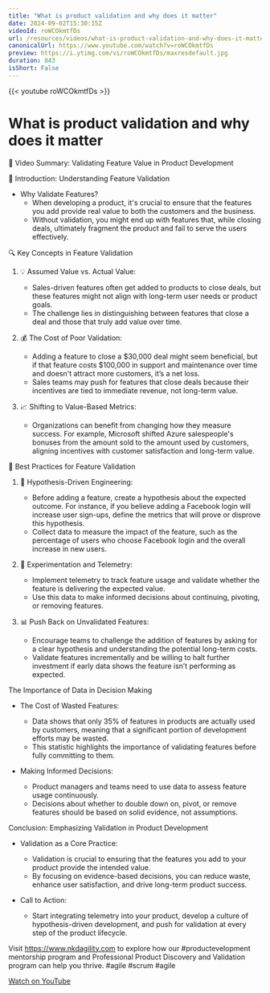 ```yaml
---
title: "What is product validation and why does it matter"
date: 2024-09-02T15:30:15Z
videoId: roWCOkmtfDs
url: /resources/videos/what-is-product-validation-and-why-does-it-matter
canonicalUrl: https://www.youtube.com/watch?v=roWCOkmtfDs
preview: https://i.ytimg.com/vi/roWCOkmtfDs/maxresdefault.jpg
duration: 843
isShort: False
---
```


{{< youtube roWCOkmtfDs >}}

# What is product validation and why does it matter

🎯 Video Summary: Validating Feature Value in Product Development

📘 Introduction: Understanding Feature Validation

- Why Validate Features?
  - When developing a product, it's crucial to ensure that the features you add provide real value to both the customers and the business.
  - Without validation, you might end up with features that, while closing deals, ultimately fragment the product and fail to serve the users effectively.

🔍 Key Concepts in Feature Validation

1. 💡 Assumed Value vs. Actual Value:

   - Sales-driven features often get added to products to close deals, but these features might not align with long-term user needs or product goals.
   - The challenge lies in distinguishing between features that close a deal and those that truly add value over time.

2. 💰 The Cost of Poor Validation:

   - Adding a feature to close a $30,000 deal might seem beneficial, but if that feature costs $100,000 in support and maintenance over time and doesn't attract more customers, it’s a net loss.
   - Sales teams may push for features that close deals because their incentives are tied to immediate revenue, not long-term value.

3. 📈 Shifting to Value-Based Metrics:
   - Organizations can benefit from changing how they measure success. For example, Microsoft shifted Azure salespeople's bonuses from the amount sold to the amount used by customers, aligning incentives with customer satisfaction and long-term value.

🚀 Best Practices for Feature Validation

1. 🔄 Hypothesis-Driven Engineering:

   - Before adding a feature, create a hypothesis about the expected outcome. For instance, if you believe adding a Facebook login will increase user sign-ups, define the metrics that will prove or disprove this hypothesis.
   - Collect data to measure the impact of the feature, such as the percentage of users who choose Facebook login and the overall increase in new users.

2. 🧪 Experimentation and Telemetry:

   - Implement telemetry to track feature usage and validate whether the feature is delivering the expected value.
   - Use this data to make informed decisions about continuing, pivoting, or removing features.

3. 📊 Push Back on Unvalidated Features:
   - Encourage teams to challenge the addition of features by asking for a clear hypothesis and understanding the potential long-term costs.
   - Validate features incrementally and be willing to halt further investment if early data shows the feature isn’t performing as expected.

The Importance of Data in Decision Making

- The Cost of Wasted Features:

  - Data shows that only 35% of features in products are actually used by customers, meaning that a significant portion of development efforts may be wasted.
  - This statistic highlights the importance of validating features before fully committing to them.

- Making Informed Decisions:
  - Product managers and teams need to use data to assess feature usage continuously.
  - Decisions about whether to double down on, pivot, or remove features should be based on solid evidence, not assumptions.

Conclusion: Emphasizing Validation in Product Development

- Validation as a Core Practice:

  - Validation is crucial to ensuring that the features you add to your product provide the intended value.
  - By focusing on evidence-based decisions, you can reduce waste, enhance user satisfaction, and drive long-term product success.

- Call to Action:
  - Start integrating telemetry into your product, develop a culture of hypothesis-driven development, and push for validation at every step of the product lifecycle.

Visit https://www.nkdagility.com to explore how our #productevelopment mentorship program and Professional Product Discovery and Validation program can help you thrive. #agile #scrum #agile

[Watch on YouTube](https://www.youtube.com/watch?v=roWCOkmtfDs)
